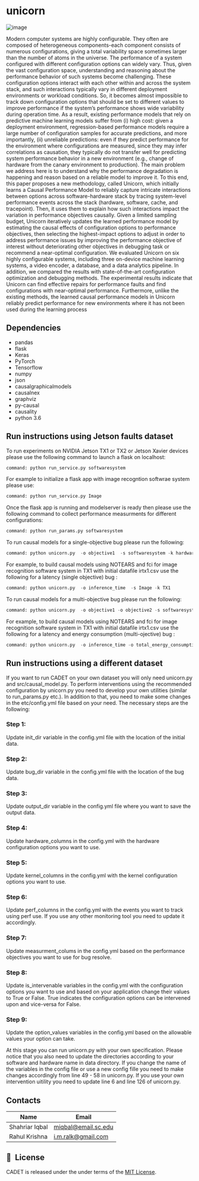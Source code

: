 # unicorn
![image](https://user-images.githubusercontent.com/1433964/95892741-f6905480-0d54-11eb-82cb-140254d844c5.png)

Modern computer systems are highly configurable. They often are composed of heterogeneous components-each component consists of numerous configurations, giving a total variability space sometimes larger than the number of atoms in the universe. The performance of a system configured with different configuration options can widely vary. Thus, given the vast configuration space, understanding and reasoning about the performance behavior of such systems become challenging. These configuration options interact with each other within and across the system stack, and such interactions typically vary in different deployment environments or workload conditions. So, it becomes almost impossible to track down configuration options that should be set to different values to improve performance if the system’s performance shows wide variability during operation time. As a result, existing performance models that rely on predictive machine learning models suffer from (i) high cost: given a deployment environment, regression-based performance models require a large number of configuration samples for accurate predictions, and more importantly, (ii) unreliable predictions: even if they predict performance for the environment where configurations are measured, since they may infer correlations as causation, they typically do not transfer well for predicting system performance behavior in a new environment (e.g., change of hardware from the canary environment to production). The main problem we address here is to understand why the performance degradation is happening and reason based on a reliable model to improve it. To this end, this paper proposes a new methodology, called Unicorn, which initially learns a Causal Performance Model to reliably capture intricate interactions between options across software-hardware stack by tracing system-level performance events across the stack (hardware, software, cache, and tracepoint). Then, it uses them to explain how such interactions impact the variation in performance objectives causally. Given a limited sampling budget, Unicorn iteratively updates the learned performance model by estimating the causal effects of configuration options to performance objectives, then selecting the highest-impact options to adjust in order to address performance issues by improving the performance objective of interest without deteriorating other objectives in debugging task or recommend a near-optimal configuration. We evaluated Unicorn on six highly configurable systems, including three on-device machine learning systems, a video encoder, a database, and a data analytics pipeline. In addition, we compared the results with state-of-the-art configuration optimization and debugging methods. The experimental results indicate that Unicorn can find effective repairs for performance faults and find configurations with near-optimal performance. Furthermore, unlike the existing methods, the learned causal performance models in Unicorn reliably predict performance for new environments where it has not been used during the learning process
## Dependencies
* pandas    
* flask
* Keras
* PyTorch
* Tensorflow
* numpy  
* json  
* causalgraphicalmodels
* causalnex
* graphviz
* py-causal
* causality  
* python 3.6
## Run instructions using Jetson faults dataset
To run experiments on NVIDIA Jetson TX1 or TX2 or Jetson Xavier devices please use the
following command to launch a flask on localhost:
```python
command: python run_service.py softwaresystem
```
For example to initialize a flask app with image recogntion softwrae system please use:
```python
command: python run_service.py Image
```

Once the flask app is running and modelserver is ready then please use the following command
to collect performance measurments for different configurations:
```python
command: python run_params.py softwaresystem
```

To run causal models for a single-objective bug please run the following:
```python
command: python unicorn.py  -o objective1  -s softwaresystem -k hardwaresystem
```
For example, to build causal models using NOTEARS and fci for image recognition software
system in TX1 with initial datafile irtx1.csv use the following for a latency (single objective) bug :
```python
command: python unicorn.py  -o inference_time  -s Image -k TX1
```

To run causal models for a multi-objective bug please run the following:
```python
command: python unicorn.py  -o objective1 -o objective2 -s softwaresystem -k hardwaresystem
```
For example, to build causal models using NOTEARS and fci for image recognition software
system in TX1 with initial datafile irtx1.csv use the following for a latency and energy consumption (multi-ojective) bug :
```python
command: python unicorn.py  -o inference_time -o total_energy_consumption -s Image -k TX1
```
## Run instructions using a different dataset
If you want to run CADET on your own dataset you will only need unicorn.py and src/causal_model.py.
To perform interventions using the recommended configuration by unicorn.py you need to develop
your own utilities (similar to run_params.py etc.). In addition to that, you need to
make some changes in the etc/config.yml file based on your need. The necessary steps are
the following:

### Step 1:
Update init_dir variable in the config.yml file with the location of the initial data.

### Step 2:
Update bug_dir variable in the config.yml file with the location of the bug data.

### Step 3:
Update output_dir variable in the config.yml file where you want to save the output data.

### Step 4:
Update hardware_columns in the config.yml with the hardware configuration options you want to use.

### Step 5:
Update kernel_columns in the config.yml with the kernel configuration options you want to use.

### Step 6:
Update perf_columns in the config.yml with the events you want to track using perf use. If you use any other monitoring tool you need to update it accordingly.

### Step 7:
Update measurment_colums in the config.yml based on the performance objectives you want to use for bug resolve.

### Step 8:
Update is_intervenable variables in the config.yml with the configuration options you want to use and based on your application change their values to True or False. True indicates the configuration options can be intervened upon and vice-versa for False.

### Step 9:
Update the option_values variables in the config.yml based on the allowable values your option can take.

At this stage you can run unicorn.py with your own specification. Please notice that you also need to update the directories according to your software and hardware name in data directory.
If you change the name of the variables in the config file or use a new config fille you need to make changes accordingly from line 49 - 58 in unicorn.py.
If you use your own intervention uitility you need to update line 6 and line 126 of unicorn.py.



## Contacts
|Name|Email|     
|---------------|------------------|      
|Shahriar Iqbal|miqbal@email.sc.edu|      
|Rahul Krishna|i.m.ralk@gmail.com|


## 📘&nbsp; License
CADET is released under the under terms of the [MIT License](LICENSE).
